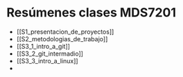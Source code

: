 # Resúmenes clases MDS7201

- [[S1_presentacion_de_proyectos]]
- [[S2_metodologias_de_trabajo]]
- [[S3_1_intro_a_git]]
- [[S3_2_git_intermadio]]
- [[S3_3_intro_a_linux]]
- 
